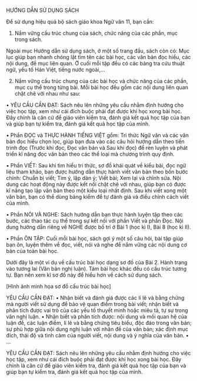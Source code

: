HƯỚNG DẪN SỬ DỤNG SÁCH

Để sử dụng hiệu quả bộ sách giáo khoa Ngữ văn 11, bạn cần:

1. Nắm vững cấu trúc chung của sách, chức năng của các phần, mục trong sách.

Ngoài mục Hướng dẫn sử dụng sách, ở một số trang đầu, sách còn có: Mục lục giúp bạn nhanh chóng lật tìm tên các bài học, các văn bản đọc hiểu, các nội dung, đề mục liên quan. Ở cuối mỗi tập đều có các bảng tra cứu thuật ngữ, yếu tố Hán Việt, tiếng nước ngoài,...

2. Nắm vững cấu trúc chung của các bài học và chức năng của các phần, mục cụ thể trong từng bài. Mỗi bài học đều gồm các nội dung liên quan chặt chẽ với nhau như sau:

• YÊU CẦU CẦN ĐẠT: Sách nêu lên những yêu cầu nhằm định hướng cho việc học tập, xem như cái đích buộc phải đạt được khi học xong bài học. Đây chính là căn cứ để giáo viên kiểm tra, đánh giá kết quả học tập của bạn và giúp bạn tự kiểm tra, đánh giá kết quả học tập của mình.

• Phần ĐỌC và THỰC HÀNH TIẾNG VIỆT gồm: Tri thức Ngữ văn và các văn bản đọc hiểu chọn lọc, giúp bạn đưa vào các câu hỏi hướng dẫn theo tiến trình đọc (Trước khi đọc, Đọc văn bản và Sau khi đọc) để rèn luyện và phát triển kĩ năng đọc văn bản theo các thể loại mà chương trình quy định.

• Phần VIẾT: Sau khi tìm hiểu tri thức, sơ đồ khái quát về kiểu bài, đọc ngữ liệu tham khảo, bạn được hướng dẫn thực hành viết văn bản theo bốn bước chính: Chuẩn bị viết; Tìm ý, lập dàn ý; Viết bài; Xem lại và chỉnh sửa. Nội dung các hoạt động này được kết nối chặt chẽ với nhau, giúp bạn có được kĩ năng tạo lập văn bản theo một kiểu loại nhất định. Sau khi viết xong một văn bản, bạn có thể dùng bảng kiểm để tự đánh giá và điều chỉnh cách viết của mình.

• Phần NÓI VÀ NGHE: Sách hướng dẫn bạn thực hành luyện tập theo các bước, các thao tác cụ thể trong sự kết nối với phần Viết và phần Đọc. Nội dung hướng dẫn riêng về NGHE được bố trí ở Bài 1 (học kì I), Bài 8 (học kì II).

• Phần ÔN TẬP: Cuối mỗi bài học, sách gợi ý một số câu hỏi, bài tập giúp bạn ôn, luyện thêm về đọc, viết, nói và nghe để nắm vững các nội dung cơ bản của toàn bài học.

Dưới đây là một ví dụ về cấu trúc bài học dạng sơ đồ của Bài 2. Hành trạng vào tương lai (Văn bản nghị luận). Tám bài học khác đều có cấu trúc tương tự. Bạn nên xem kĩ sơ đồ này để hiểu hơn về cách sử dụng sách.

[Hình ảnh minh họa sơ đồ cấu trúc bài học]

YÊU CẦU CẦN ĐẠT:
• Nhận biết và đánh giá được các lí lẽ và bằng chứng mà người viết sử dụng để bảo vệ quan điểm trong bài viết; nhận biết và phân tích được vai trò của các yếu tố thuyết minh hoặc miêu tả, tự sự trong văn nghị luận.
• Nhận biết và phân tích được: nội dung và mối quan hệ của luận đề, các luận điểm, lí lẽ và bằng chứng tiêu biểu, độc đáo trong văn bản; sự phù hợp giữa nội dung nghị luận với nhân đề của văn bản; xác định mục đích, thái độ và tình cảm của người viết, nội dung và ý nghĩa của văn bản.
• ...

YÊU CẦU CẦN ĐẠT: Sách nêu lên những yêu cầu nhằm định hướng cho việc học tập, xem như cái đích buộc phải đạt được khi học xong bài học. Đây chính là căn cứ để giáo viên kiểm tra, đánh giá kết quả học tập của bạn và giúp bạn tự kiểm tra, đánh giá kết quả học tập của mình.